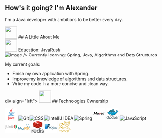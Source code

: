 ## How's it going? I'm Alexander

I'm a Java developer with ambitions to be better every day.

<div align="left"> <img src="https://github.com/user-attachments/assets/33a3ce11-ba23-4396-b125-f8c334848015" width="40" height="40"/>  ## A Little About Me

<div align="left"> <img src="https://github.com/user-attachments/assets/59903f05-1d73-48e7-b78e-c3b251c77337" width="40" height="40"/>  Education: JavaRush

<div align="left"> <img src=<img width="512" height="512" alt="image" src="https://github.com/user-attachments/assets/09265fef-71da-4e93-9e2d-bb21a3713a97" />
/> Currently learning: Spring, Java, Algorithms and Data Structures

My current goals:
- Finish my own application with Spring.
- Improve my knowledge of algorithms and data structures.
- Write my code in a more concise and clean way.

 div align="left"> <img src="https://github.com/user-attachments/assets/23bf2d90-701c-4fe5-beab-dfac608cafc1" width="40" height="40"/> ## Technologies Ownership

<div align="left">
  <img src="https://github.com/devicons/devicon/blob/master/icons/java/java-original-wordmark.svg " title="Java" alt="Java" width="40" height="40"/>
  <img src="https://github.com/user-attachments/assets/a71476f4-ebab-401f-a55e-c3ccdbecb5f9 " title="Git" alt="Git" width="40" height="40"/>
  <img src="https://github.com/user-attachments/assets/dcc7c708-f51b-4142-8eda-1c864e3baa32 " title="CSS" alt="CSS" width="40" height="40"/>
  <img src="https://github.com/user-attachments/assets/fb884171-cd71-4a41-aa29-a012bc409fbd " title="IntelliJ IDEA" alt="IntelliJ IDEA" width="40" height="40"/>
  <img src="https://github.com/user-attachments/assets/c70c96d8-d1ce-44e4-9f94-674b5f391375 " title="Spring" alt="Spring" width="40" height="40"/>
  <img src="https://raw.githubusercontent.com/devicons/devicon/refs/heads/master/icons/maven/maven-original-wordmark.svg " title="Maven" alt="Maven" width="40" height="40"/>
  <img src="https://raw.githubusercontent.com/devicons/devicon/refs/heads/master/icons/docker/docker-original-wordmark.svg " title="Docker" alt="Docker" width="40" height="40"/>
  <img src="https://raw.githubusercontent.com/devicons/devicon/refs/heads/master/icons/javascript/javascript-original-wordmark.svg " title="JavaScript" alt="JavaScript" width="40" height="40"/>
  <img src="https://raw.githubusercontent.com/devicons/devicon/refs/heads/master/icons/junit/junit-original-wordmark.svg " title="JUnit" alt="JUnit" width="40" height="40"/>
  <img src="https://raw.githubusercontent.com/devicons/devicon/refs/heads/master/icons/mysql/mysql-original-wordmark.svg " title="MySQL" alt="MySQL" width="40" height="40"/>
  <img src="https://raw.githubusercontent.com/devicons/devicon/refs/heads/master/icons/redis/redis-original-wordmark.svg " title="Redis" alt="Redis" width="40" height="40"/>
  <img src="https://raw.githubusercontent.com/devicons/devicon/refs/heads/master/icons/sqlite/sqlite-original-wordmark.svg " title="SQLite" alt="SQLite" width="40" height="40"/>
  <img src="https://raw.githubusercontent.com/devicons/devicon/refs/heads/master/icons/tomcat/tomcat-line-wordmark.svg " title="Tomcat" alt="Tomcat" width="40" height="40"/>
</div>


